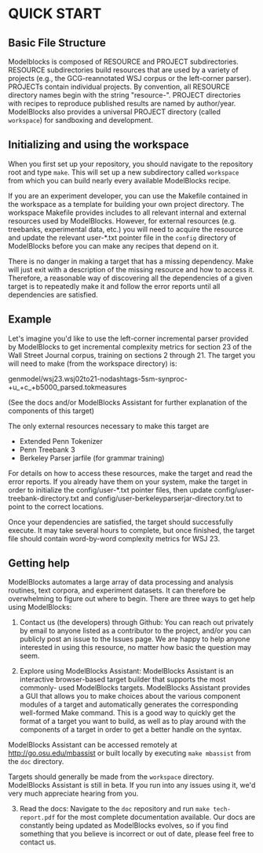 QUICK START
===========

Basic File Structure
--------------------
Modelblocks is composed of RESOURCE and PROJECT subdirectories.
RESOURCE subdirectories build resources that are used by a variety of
projects (e.g., the GCG-reannotated WSJ corpus or the left-corner
parser). PROJECTs contain individual projects. By convention,
all RESOURCE directory names begin with the string "resource-".
PROJECT directories with recipes to reproduce published results
are named by author/year. ModelBlocks also provides a universal
PROJECT directory (called `workspace`) for sandboxing and development.

Initializing and using the workspace
------------------
When you first set up your repository, you should navigate to the
repository root and type `make`. This will set up a new subdirectory
called `workspace` from which you can build nearly every available
ModelBlocks recipe.

If you are an experiment developer, you can use the Makefile contained
in the workspace as a template for building your own project directory.
The workspace Makefile provides includes to all relevant internal and
external resources used by ModelBlocks. However, for external resources
(e.g. treebanks, experimental data, etc.) you will need to acquire the
resource and update the relevant user-*.txt pointer file in the `config`
directory of ModelBlocks before you can make any recipes that depend on
it.

There is no danger in making a target that has a missing dependency.
Make will just exit with a description of the missing resource and how
to access it. Therefore, a reasonable way of discovering all the
dependencies of a given target is to repeatedly make it and follow
the error reports until all dependencies are satisfied.

Example
------------------------
Let's imagine you'd like to use the left-corner incremental parser
provided by ModelBlocks to get incremental complexity metrics for 
section 23 of the Wall Street Journal corpus, training on sections
2 through 21. The target you will need to make (from the workspace
directory) is:

genmodel/wsj23.wsj02to21-nodashtags-5sm-synproc-+u_+c_+b5000_parsed.tokmeasures

(See the docs and/or ModelBlocks Assistant for further explanation
of the components of this target)

The only external resources necessary to make this target are

- Extended Penn Tokenizer
- Penn Treebank 3
- Berkeley Parser jarfile (for grammar training)

For details on how to access these resources, make the target and
read the error reports. If you already have them on your system,
make the target in order to initialize the config/user-*.txt pointer
files, then update config/user-treebank-directory.txt and
config/user-berkeleyparserjar-directory.txt to point to the correct
locations.

Once your dependencies are satisfied, the target should successfully
execute. It may take several hours to complete, but once finished,
the target file should contain word-by-word complexity metrics for
WSJ 23.

Getting help
------------------------
ModelBlocks automates a large array of data processing and analysis
routines, text corpora, and experiment datasets. It can therefore
be overwhelming to figure out where to begin. There are three ways
to get help using ModelBlocks:

1. Contact us (the developers) through Github: You can reach out privately
by email to anyone listed as a contributor to the project, and/or
you can publicly post an issue to the Issues page. We are happy to
help anyone interested in using this resource, no matter how basic
the question may seem.

2. Explore using ModelBlocks Assistant: ModelBlocks Assistant is an 
interactive browser-based target builder that supports the most commonly-
used ModelBlocks targets. ModelBlocks Assistant provides a GUI that
allows you to make choices about the various component modules of a
target and automatically generates the corresponding well-formed
Make command. This is a good way to quickly get the format of a target
you want to build, as well as to play around with the components of a
target in order to get a better handle on the syntax.

ModelBlocks Assistant can be accessed remotely at http://go.osu.edu/mbassist
or built locally by executing `make mbassist` from the `doc` directory.

Targets should generally be made from the `workspace` directory.
ModelBlocks Assistant is still in beta. If you run into any issues
using it, we'd very much appreciate hearing from you.

3. Read the docs: Navigate to the `doc` repository and run
`make tech-report.pdf` for the most complete documentation available.
Our docs are constantly being updated as ModelBlocks evolves, so if
you find something that you believe is incorrect or out of date,
please feel free to contact us.

